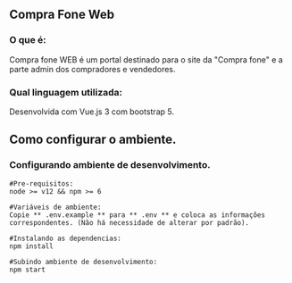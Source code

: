 ## Compra Fone Web

### O que é: 
Compra fone WEB é um portal destinado para o site da "Compra fone" e a parte admin dos compradores e vendedores.

### Qual linguagem utilizada:
Desenvolvida com Vue.js 3 com bootstrap 5.

## Como configurar o ambiente.

### Configurando ambiente de desenvolvimento.
```
#Pre-requisitos:
node >= v12 && npm >= 6

#Variáveis de ambiente:
Copie ** .env.example ** para ** .env ** e coloca as informações correspondentes. (Não há necessidade de alterar por padrão).

#Instalando as dependencias:
npm install

#Subindo ambiente de desenvolvimento:
npm start
```
